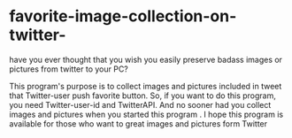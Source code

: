 # favorite-image-collection-on-twitter-
have you ever thought that you wish you easily preserve badass images or pictures from twitter to your PC?

This program's purpose is to collect images and pictures included in tweet that Twitter-user push favorite button.
So, if you want to do this program, you need Twitter-user-id and TwitterAPI.
And no sooner had you collect images and pictures when you started this program .
I hope this program is available for those who want to great images and pictures form Twitter
